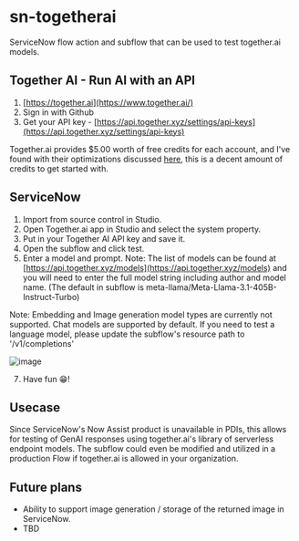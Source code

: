# sn-togetherai
ServiceNow flow action and subflow that can be used to test together.ai models.

## Together AI - Run AI with an API

1. [https://together.ai](https://www.together.ai/)
2. Sign in with Github
3. Get your API key - [https://api.together.xyz/settings/api-keys](https://api.together.xyz/settings/api-keys)

Together.ai provides $5.00 worth of free credits for each account, and I've found with their optimizations discussed [here](https://www.together.ai/blog/together-inference-engine-v1), this is a decent amount of credits to get started with.

## ServiceNow

1. Import from source control in Studio.
2. Open Together.ai app in Studio and select the system property.
3. Put in your Together AI API key and save it.
4. Open the subflow and click test.
5. Enter a model and prompt. Note: The list of models can be found at [https://api.together.xyz/models](https://api.together.xyz/models) and you will need to enter the full model string including author and model name. (The default in subflow is meta-llama/Meta-Llama-3.1-405B-Instruct-Turbo)

Note: Embedding and Image generation model types are currently not supported. Chat models are supported by default. If you need to test a language model, please update the subflow's resource path to '/v1/completions'

![image](https://github.com/user-attachments/assets/18d0189a-5c14-4662-a972-575b9a114852)

7. Have fun 😁!
   
## Usecase

Since ServiceNow's Now Assist product is unavailable in PDIs, this allows for testing of GenAI responses using together.ai's library of serverless endpoint models. The subflow could even be modified and utilized in a production Flow if together.ai is allowed in your organization.

## Future plans

* Ability to support image generation / storage of the returned image in ServiceNow.
* TBD
